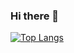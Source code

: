 ### Hi there 👋
[![Top Langs](https://github-readme-stats.vercel.app/api/top-langs/?username=bperhaps&layout=compact)](https://github.com/anuraghazra/github-readme-stats)
<!--
**bperhaps/bperhaps** is a ✨ _special_ ✨ repository because its `README.md` (this file) appears on your GitHub profile.

Here are some ideas to get you started:

- 🔭 I’m currently working on ...
- 🌱 I’m currently learning ...
- 👯 I’m looking to collaborate on ...
- 🤔 I’m looking for help with ...
- 💬 Ask me about ...
- 📫 How to reach me: ...
- 😄 Pronouns: ...
- ⚡ Fun fact: ...
-->
